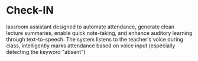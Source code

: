 # Check-IN
lassroom assistant designed to automate attendance, generate clean lecture summaries, enable quick note-taking, and enhance auditory learning through text-to-speech. The system listens to the teacher's voice during class, intelligently marks attendance based on voice input (especially detecting the keyword "absent")
